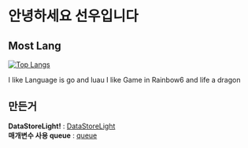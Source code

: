 # 안녕하세요 선우입니다



## Most Lang 
[![Top Langs](https://github-readme-stats.vercel.app/api/top-langs/?username=kimpure&langs_count=7&layout=compact&theme=dark)](https://github.com/kimpure/kimpure)

I like Language is go and luau
I like Game in Rainbow6 and life a dragon

## 만든거 
**DataStoreLight!** : <a href="https://github.com">DataStoreLight</a> <br>
**매개변수 사용 queue** : <a href="https://github.com/CavefulGames/kitty/tree/main/kit/queue">queue</a> 